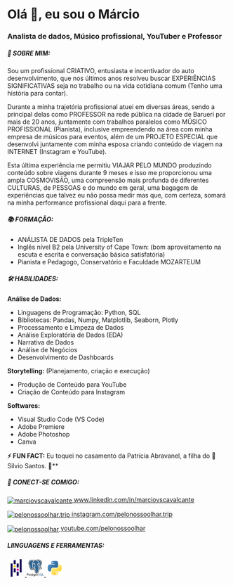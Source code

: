 <h1 align="left">Olá 👋, eu sou o Márcio</h1>
<h3 align="left">Analista de dados, Músico profissional, YouTuber e Professor</h3>

<h5 align="left">🎯 SOBRE MIM:</h5>

Sou um profissional CRIATIVO, entusiasta e incentivador do auto desenvolvimento, que nos últimos anos resolveu buscar EXPERIÊNCIAS SIGNIFICATIVAS seja no trabalho ou na vida cotidiana comum (Tenho uma história para contar).

Durante a minha trajetória profissional atuei em diversas áreas, sendo a principal delas como PROFESSOR na rede pública na cidade de Barueri por mais de 20 anos, juntamente com trabalhos paralelos como MÚSICO PROFISSIONAL (Pianista), inclusive empreendendo na área com minha empresa de músicos para eventos, além de um PROJETO ESPECIAL que desenvolvi juntamente com minha esposa criando conteúdo de viagem na INTERNET (Instagram e YouTube). 

Esta última experiência me permitiu VIAJAR PELO MUNDO produzindo conteúdo sobre viagens durante 9 meses e isso me proporcionou uma ampla COSMOVISÃO, uma compreensão mais profunda de diferentes CULTURAS, de PESSOAS e do mundo em geral, uma bagagem de experiências que talvez eu não possa medir mas que, com certeza, somará na minha performance profissional daqui para a frente.

<h5 align="left">📚 FORMAÇÃO:</h5>

* ANÁLISTA DE DADOS pela TripleTen
* Inglês nível B2 pela University of Cape Town:
(bom aproveitamento na escuta e escrita e conversação básica satisfatória)
* Pianista e Pedagogo, Conservatório e Faculdade MOZARTEUM

<h5 align="left">🛠️ HABILIDADES:</h5>

**Análise de Dados:**
- Linguagens de Programação: Python, SQL
- Bibliotecas: Pandas, Numpy, Matplotlib, Seaborn, Plotly
- Processamento e Limpeza de Dados
- Análise Exploratória de Dados (EDA)
- Narrativa de Dados
- Análise de Negócios
- Desenvolvimento de Dashboards

**Storytelling:** (Planejamento, criação e execução)
- Produção de Conteúdo para YouTube
- Criação de Conteúdo para Instagram

**Softwares:**
- Visual Studio Code (VS Code)
- Adobe Premiere
- Adobe Photoshop
- Canva

**⚡ FUN FACT:** Eu toquei no casamento da Patrícia Abravanel, a filha do 🎤 Silvio Santos. 🎹**

<h5 align="left">🧲 CONECT-SE COMIGO:</h5>
<p align="left">
<a href="https://linkedin.com/in/marciovscavalcante" target="blank"><img align="center" src="https://raw.githubusercontent.com/rahuldkjain/github-profile-readme-generator/master/src/images/icons/Social/linked-in-alt.svg" alt="marciovscavalcante" height="15" width="20" /> www.linkedin.com/in/marciovscavalcante</a>

<a href="https://instagram.com/pelonossoolhar.trip" target="blank"><img align="center" src="https://raw.githubusercontent.com/rahuldkjain/github-profile-readme-generator/master/src/images/icons/Social/instagram.svg" alt="pelonossoolhar.trip" height="15" width="20" /> instagram.com/pelonossoolhar.trip</a>

<a href="https://www.youtube.com/c/pelonossoolhar" target="blank"><img align="center" src="https://raw.githubusercontent.com/rahuldkjain/github-profile-readme-generator/master/src/images/icons/Social/youtube.svg" alt="pelonossoolhar" height="15" width="20" /> youtube.com/pelonossoolhar</a>
</p>

<h5 align="left">LIINGUAGENS E FERRAMENTAS:</h5>
<p align="left"> <a href="https://pandas.pydata.org/" target="_blank" rel="noreferrer"> <img src="https://raw.githubusercontent.com/devicons/devicon/2ae2a900d2f041da66e950e4d48052658d850630/icons/pandas/pandas-original.svg" alt="pandas" width="40" height="40"/> </a> <a href="https://www.postgresql.org" target="_blank" rel="noreferrer"> <img src="https://raw.githubusercontent.com/devicons/devicon/master/icons/postgresql/postgresql-original-wordmark.svg" alt="postgresql" width="40" height="40"/> </a> <a href="https://www.python.org" target="_blank" rel="noreferrer"> <img src="https://raw.githubusercontent.com/devicons/devicon/master/icons/python/python-original.svg" alt="python" width="40" height="40"/> </a> </p>

